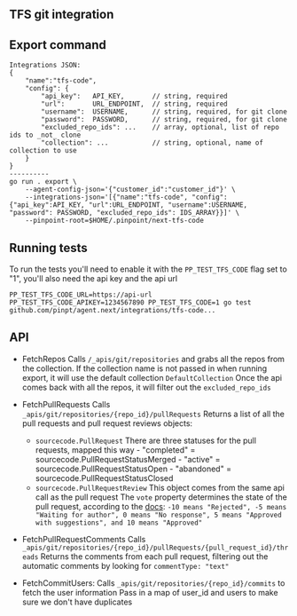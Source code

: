 ## TFS git integration

## Export command

```
Integrations JSON:
{
    "name":"tfs-code",
    "config": {
        "api_key":   API_KEY,       // string, required
        "url":       URL_ENDPOINT,  // string, required
        "username":  USERNAME,      // string, required, for git clone
        "password":  PASSWORD,      // string, required, for git clone
        "excluded_repo_ids": ...    // array, optional, list of repo ids to _not_ clone
        "collection": ...           // string, optional, name of collection to use
    }
}
----------
go run . export \
    --agent-config-json='{"customer_id":"customer_id"}' \
    --integrations-json='[{"name":"tfs-code", "config":{"api_key":API_KEY, "url":URL_ENDPOINT, "username":USERNAME, "password": PASSWORD, "excluded_repo_ids": IDS_ARRAY}}]' \
    --pinpoint-root=$HOME/.pinpoint/next-tfs-code
```

## Running tests

To run the tests you'll need to enable it with the `PP_TEST_TFS_CODE` flag set to "1", you'll also need the api key and the api url

```
PP_TEST_TFS_CODE_URL=https://api-url PP_TEST_TFS_CODE_APIKEY=1234567890 PP_TEST_TFS_CODE=1 go test github.com/pinpt/agent.next/integrations/tfs-code...
```

## API

- FetchRepos
    Calls `/_apis/git/repositories` and grabs all the repos from the collection.
    If the collection name is not passed in when running export, it will use the default collection `DefaultCollection`
    Once the api comes back with all the repos, it will filter out the `excluded_repo_ids`

- FetchPullRequests
    Calls `_apis/git/repositories/{repo_id}/pullRequests`
    Returns a list of all the pull requests and pull request reviews objects:
    - `sourcecode.PullRequest`
        There are three statuses for the pull requests, mapped this way
            - "completed" = sourcecode.PullRequestStatusMerged
            - "active"    = sourcecode.PullRequestStatusOpen
            - "abandoned" = sourcecode.PullRequestStatusClosed
    - `sourcecode.PullRequestReview`
        This object comes from the same api call as the pull request
        The `vote` property determines the state of the pull request, according to the [docs](https://docs.microsoft.com/en-us/azure/devops/integrate/previous-apis/git/pull-requests/reviewers?view=azure-devops-2019#add-a-reviewer): `-10 means "Rejected", -5 means "Waiting for author", 0 means "No response", 5 means "Approved with suggestions", and 10 means "Approved"`       

- FetchPullRequestComments
    Calls `_apis/git/repositories/{repo_id}/pullRequests/{pull_request_id}/threads`
    Returns the comments from each pull request, filtering out the automatic comments by looking for `commentType: "text"`

- FetchCommitUsers:
    Calls `_apis/git/repositories/{repo_id}/commits` to fetch the user information
    Pass in a map of user_id and users to make sure we don't have duplicates
    
